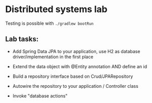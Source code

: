 # Distributed systems lab

Testing is possible with `./gradlew bootRun`

## Lab tasks:

- Add Spring Data JPA to your application, use H2 as database driver/implementation in the first place

- Extend the data object with @Entity annotation AND define an id

- Build a repository interface based on Crud/JPARepository

- Autowire the repository to your application / Controller class

- Invoke "database actions"
